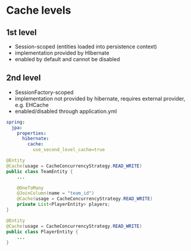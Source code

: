 # Cache levels

## 1st level
- Session-scoped (entities loaded into persistence context)
- implementation provided by HIbernate
- enabled by default and cannot be disabled

## 2nd level
- SessionFactory-scoped
- implementation not provided by hibernate, requires external provider, e.g. EHCache
- enabled/disabled through application.yml

```yml
spring:
  jpa:
    properties:
      hibernate:
        cache:
          use_second_level_cache=true
```
```java
@Entity
@Cache(usage = CacheConcurrencyStrategy.READ_WRITE)
public class TeamEntity {
    ...

    @OneToMany
    @JoinColumn(name = "team_id")
    @Cache(usage = CacheConcurrencyStrategy.READ_WRITE)
    private List<PlayerEntity> players;
}
```
```java
@Entity
@Cache(usage = CacheConcurrencyStrategy.READ_WRITE)
public class PlayerEntity {
    ...
}
```
